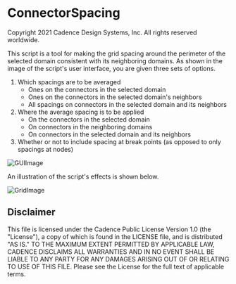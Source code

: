 ConnectorSpacing
===============
Copyright 2021 Cadence Design Systems, Inc. All rights reserved worldwide.

This script is a tool for making the grid spacing around the perimeter of the selected domain consistent with its neighboring domains. As shown in the image of the script's user interface, you are given three sets of options.

1. Which spacings are to be averaged
    * Ones on the connectors in the selected domain
    * Ones on the connectors in the selected domain's neighbors
    * All spacings on connectors in the selected domain and its neighbors
2. Where the average spacing is to be applied
    * On the connectors in the selected domain
    * On connectors in the neighboring domains
    * On connectors in the selected domain and its neighbors
3. Whether or not to include spacing at break points (as opposed to only spacings at nodes)

![GUIImage](https://raw.github.com/pointwise/ConnectorSpacing/master/ConnectorSpacing-Tk.png)

An illustration of the script's effects is shown below.

![GridImage](https://raw.github.com/pointwise/ConnectorSpacing/master/ConnectorSpacing-Grid.png)

Disclaimer
----------
This file is licensed under the Cadence Public License Version 1.0 (the "License"), a copy of which is found in the LICENSE file, and is distributed "AS IS." 
TO THE MAXIMUM EXTENT PERMITTED BY APPLICABLE LAW, CADENCE DISCLAIMS ALL WARRANTIES AND IN NO EVENT SHALL BE LIABLE TO ANY PARTY FOR ANY DAMAGES ARISING OUT OF OR RELATING TO USE OF THIS FILE. 
Please see the License for the full text of applicable terms. 


